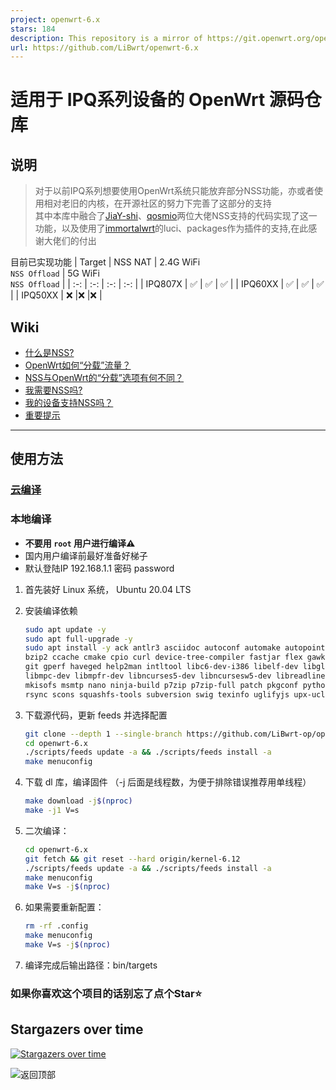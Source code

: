 ```yaml
---
project: openwrt-6.x
stars: 184
description: This repository is a mirror of https://git.openwrt.org/openwrt/openwrt.git It is for reference only and is not active for check-ins.  We will continue to accept Pull Requests here. They will be merged via staging trees then into openwrt.git.
url: https://github.com/LiBwrt/openwrt-6.x
---
```


# 适用于 IPQ系列设备的 OpenWrt 源码仓库

## 说明
>对于以前IPQ系列想要使用OpenWrt系统只能放弃部分NSS功能，亦或者使用相对老旧的内核，在开源社区的努力下完善了这部分的支持  
>其中本库中融合了[JiaY-shi](https://github.com/JiaY-shi/openwrt)、[qosmio](https://github.com/qosmio/openwrt-ipq)两位大佬NSS支持的代码实现了这一功能，以及使用了[immortalwrt](https://github.com/immortalwrt)的luci、packages作为插件的支持,在此感谢大佬们的付出

目前已实现功能
| Target  | NSS NAT | 2.4G WiFi <br />`NSS Offload` | 5G WiFi <br />`NSS Offload` |
| :-:     | :-:     | :-:       | :-:     |
| IPQ807X | ✅      | ✅       | ✅      |
| IPQ60XX | ✅      | ✅       | ✅      |
| IPQ50XX | ❌      |❌        |❌       |

## Wiki
- [什么是NSS?](https://github.com/qosmio/openwrt-ipq/blob/qualcommax-6.x-nss-wifi/README.md#whats-nss)
- [OpenWrt如何“分载”流量？](https://github.com/qosmio/openwrt-ipq/blob/qualcommax-6.x-nss-wifi/README.md#how-does-openwrt-offload-traffic)
- [NSS与OpenWrt的“分载”选项有何不同？](https://github.com/qosmio/openwrt-ipq/blob/qualcommax-6.x-nss-wifi/README.md#how-is-nss-different-from-openwrts-offloading-options)
- [我需要NSS吗?](https://github.com/qosmio/openwrt-ipq/blob/qualcommax-6.x-nss-wifi/README.md#do-i-need-nss)
- [我的设备支持NSS吗？](https://github.com/qosmio/openwrt-ipq/blob/qualcommax-6.x-nss-wifi/README.md#ok-i-want-nss-does-my-device-support-it)
- [重要提示](https://github.com/qosmio/openwrt-ipq/blob/qualcommax-6.x-nss-wifi/README.md#important-note)

---

## 使用方法

### [云编译](https://github.com/breeze303/openwrt-ci)

### 本地编译

- **不要用 `root` 用户进行编译⚠**
- 国内用户编译前最好准备好梯子
- 默认登陆IP 192.168.1.1 密码 password


1. 首先装好 Linux 系统， Ubuntu 20.04 LTS

2. 安装编译依赖

   ```bash
   sudo apt update -y
   sudo apt full-upgrade -y
   sudo apt install -y ack antlr3 asciidoc autoconf automake autopoint binutils bison build-essential \
   bzip2 ccache cmake cpio curl device-tree-compiler fastjar flex gawk gettext gcc-multilib g++-multilib \
   git gperf haveged help2man intltool libc6-dev-i386 libelf-dev libglib2.0-dev libgmp3-dev libltdl-dev \
   libmpc-dev libmpfr-dev libncurses5-dev libncursesw5-dev libreadline-dev libssl-dev libtool lrzsz \
   mkisofs msmtp nano ninja-build p7zip p7zip-full patch pkgconf python3 python3-pip libpython3-dev qemu-utils \
   rsync scons squashfs-tools subversion swig texinfo uglifyjs upx-ucl unzip vim wget xmlto xxd zlib1g-dev
   ```

3. 下载源代码，更新 feeds 并选择配置

   ```bash
   git clone --depth 1 --single-branch https://github.com/LiBwrt-op/openwrt-6.x.git
   cd openwrt-6.x
   ./scripts/feeds update -a && ./scripts/feeds install -a
   make menuconfig
   ```

4. 下载 dl 库，编译固件
（-j 后面是线程数，为便于排除错误推荐用单线程）

   ```bash
   make download -j$(nproc)
   make -j1 V=s
   ```

5. 二次编译：

   ```bash
   cd openwrt-6.x
   git fetch && git reset --hard origin/kernel-6.12
   ./scripts/feeds update -a && ./scripts/feeds install -a
   make menuconfig
   make V=s -j$(nproc)
   ```

6. 如果需要重新配置：

   ```bash
   rm -rf .config
   make menuconfig
   make V=s -j$(nproc)
   ```

7. 编译完成后输出路径：bin/targets

### 如果你喜欢这个项目的话别忘了点个Star⭐
## Stargazers over time
[![Stargazers over time](https://starchart.cc/LiBwrt-op/openwrt-6.x.svg?variant=adaptive)](https://starchart.cc/LiBwrt-op/openwrt-6.x)

<a href="#readme">
<img src="https://img.shields.io/badge/-返回顶部-FFFFFF.svg" title="返回顶部" align="left"/>
</a>


